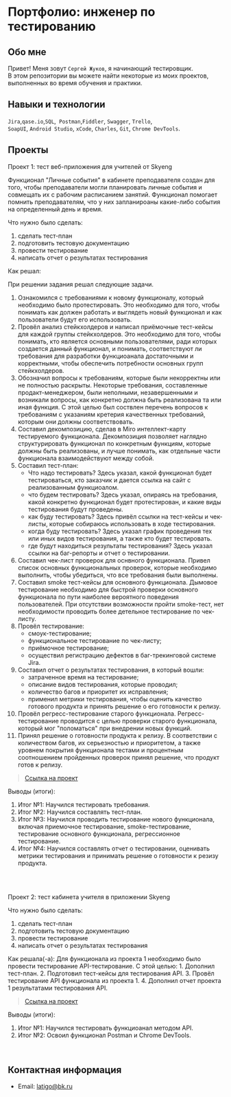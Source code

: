 # Портфолио: инженер по тестированию

## Обо мне

Привет! Меня зовут ``Сергей Жуков``, я начинающий тестировщик. <br>
В этом репозитории вы можете найти некоторые из моих проектов, выполненных во время обучения и практики.

## Навыки и технологии

``Jira``,``qase.io``,``SQL``,`` Postman``,``Fiddler``, ``Swagger``, ``Trello``, <br>
``SoapUI``, ``Android Studio``, ``xCode``, ``Charles``, ``Git``, ``Chrome DevTools``.



## Проекты

<p> Проект 1: тест веб-приложения для учителей от Skyeng </p>
Функционал "Личные события" в кабинете преподавателя создан для того, чтобы преподаватели могли планировать личные события и совмещать их с рабочим расписанием занятий. 
Функционал помогает помнить преподавателям, что у них запланироаны какие-либо события на определенный день и время. 
<p>Что нужно было сделать:</p>

<ol>
 <li>сделать тест-план
 <li>подготовить тестовую документацию
 <li>провести тестирование
 <li>написать отчет о результатах тестирования
</ol>
   
<p>Как решал:</p>

При решении задания решал следующие задачи. 
1. Ознакомился с требованиями к новому функционалу, который необходимо было протестировать. 
   Это необходимо для того, чтобы понимать как должен работать и выглядеть новый функционал и как пользователи будут его использовать. 
2. Провёл анализ стейкхолдеров и написал приёмочные тест-кейсы для каждой группы стейкхолдеров. 
   Это необходимо для того, чтобы понимать, кто является основными пользователями, ради которых создается данный функционал, и понимать, соответствуют ли требования для разработки функциоанала достаточными и 
   корректными, чтобы обеспечить потребности основных групп стейкхолдеров. 
3. Обозначил вопросы к требованиям, которые были некорректны или не полностью раскрыты. 
   Некоторые требования, составленные продакт-менеджером, были неполными, незавершенными и возникали вопросы, как конкретно должна быть реализована та или иная функция. С этой целью был соствлен перечень вопросов к 
   требованиям с указаниям кретерия качественных требований, которым они должны соответствовать. 
4. Составил декомпозицию, сделав в Miro интеллект-карту тестируемого функционала.
   Декомпозиция позволяет наглядно структурировать функционал по конкретным функциям, которые должны быть реализованы, и лучше понимать, как отдельные части функционала взаимодействуют между собой. 
5. Составил тест-план: 
   - Что надо тестировать? Здесь указал, какой функционал будет тестироваться, кто заказчик и дается ссылка на сайт с реализованным функциоалом.
   - что будем тестировать? Здесь указал, опираясь на требования, какой конкретно функционал будет протестирован, и какие виды тестирования будут проведены. 
   - как буду тестировать? Здесь привёл ссылки на тест-кейсы и чек-листы, которые собираюсь использовать в ходе тестирования. 
   - когда буду тестировать? Здесь указал график проведения тех или иных видов тестирования, а также кто будет тестировать. 
   - где будут находиться результаты тестирования? Здесь указал ссылки на баг-репорты и отчет о тестировании. 
4. Составил чек-лист проверок для оснвного функционала. 
   Привел список основных функциональных проверок, которые необходимо выполнить, чтобы убедиться, что все требования были выполнены. 
5. Составил smoke тест-кейсы для основного функционала. 
   Дымовое тестирование необходимо для быстрой проверки основного функционала по пути наиболее вероятного поведения пользователей. При отсутствии возможности пройти smoke-тест, нет необходимости проводить более 
   детельное тестирование по чек-листу. 
6. Провёл тестирование: 
   - смоук-тестирование; 
   - функциональное тестирование по чек-листу; 
   - приёмочное тестирование;
   - осуществил регистрацию дефектов в баг-трекинговой системе Jira.
7. Составил отчет о результатах тестирования, в который вошли: 
   - затраченное время на тестирование; 
   - описание видов тестирования, которые проводил; 
   - количество багов и приоритет их исправления;
   - применил метрики тестирования, чтобы оценить качество готового продукта и принять решение о его готовности к релизу. 
8. Провёл регресс-тестирование старого функционала.
   Регресс-тестирование проводится с целью проверки старого функционала, который мог "поломаться" при внедрении новых функций. 
9. Принял решение о готовности продукта к релизу.
   В соответствии с количеством багов, их серьезностью и приоритетом, а также уровнем покрытия функционала тестами и процентным соотношением пройденных проверок принял решение, что продукт готов к релизу.  

> <a href="https://www.notion.so/1-2-b05a93e78e80419b9ea5bc03d33b9cd3">Ссылка на проект</a>

<p>Выводы (итоги):<p>
<ol>
<li>Итог №1: Научился тестировать требования.
<li>Итог №2: Научился составлять тест-план.
<li>Итог №3: Научился проводить тестирование нового функционала, включая приемочное тестирование, smoke-тестирование, тестирование основного функционала, регрессионное тестирование.
<li>Итог №4: Научился составлять отчет о тестировании, оценивать метрики тестирования и принимать решение о готовности к резизу продукта.
</ol>
<p>
 
<br>

<br>

<p>Проект 2: тест кабинета учителя в приложении Skyeng</p>

<p>Что нужно было сделать:<p>
<ol>
<li>сделать тест-план</li>
<li>подготовить тестовую документацию</li>
<li>провести тестирование</li>
<li>написать отчет о результатах тестирования</li>
</ol>
 
<p>Как решала(-а): 
Для функционала из проекта 1 необходимо было провести тестирование API-тестирование. С этой целью:
1. Дополнил тест-план. 
2. Подготовил тест-кейсы для тестирования API. 
3. Провёл тестирование API функционала из проекта 1. 
4. Дополнил отчет проекта 1 результатами тестирования API. 
</p>

> <a href="https://www.notion.so/1-2-b05a93e78e80419b9ea5bc03d33b9cd3">Ссылка на проект</a>

<p>Выводы (итоги):<p>
<ol>
  <li>Итог №1: Научился тестировать функциоанал методом API. </li>
  <li>Итог №2: Освоил функционал Postman и Chrome DevTools.</li>
</ol>

<br> 

## Контактная информация

- Email: latigo@bk.ru
